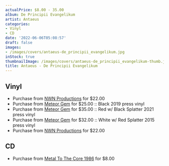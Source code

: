 ```yaml
---
actualPrice: $8.00 - 35.00
album: De Principii Evangelikum
artist: Antaeus
categories:
- Vinyl
- CD
date: '2022-06-06T05:08:57'
draft: false
images:
- /images/covers/antaeus-de_principii_evangelikum.jpg
inStock: true
thumbnailImage: /images/covers/antaeus-de_principii_evangelikum-thumb.jpg
title: Antaeus - De Principii Evangelikum
---
```


## Vinyl
* Purchase from [NWN Productions](http://shop.nwnprod.com/index.php?route=product/product&path=75&product_id=13593&sort=pd.name&order=ASC) for $22.00
* Purchase from [Meteor Gem](https://meteor-gem.com/products/antaeus-de-principii) for $25.00 :: Black 2019 press vinyl
* Purchase from [Meteor Gem](https://meteor-gem.com/products/antaeus-de-principii) for $35.00 :: Red w/ Black Splatter 2021 press vinyl
* Purchase from [Meteor Gem](https://meteor-gem.com/products/antaeus-de-principii) for $32.00 :: White w/ Red Splatter 2015 press vinyl
* Purchase from [NWN Productions](http://shop.nwnprod.com/index.php?route=product/product&path=75&product_id=24213&sort=pd.name&order=ASC) for $22.00
## CD
* Purchase from [Metal To The Core 1986](https://metaltothecore1986.com/shop/antaeus-de-principii-evangelikum-cd/) for $8.00
